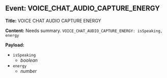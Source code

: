 ## Event: VOICE_CHAT_AUDIO_CAPTURE_ENERGY

**Title:** VOICE CHAT AUDIO CAPTURE ENERGY

**Content:**
Needs summary.
`VOICE_CHAT_AUDIO_CAPTURE_ENERGY: isSpeaking, energy`

**Payload:**
- `isSpeaking`
  - *boolean*
- `energy`
  - *number*